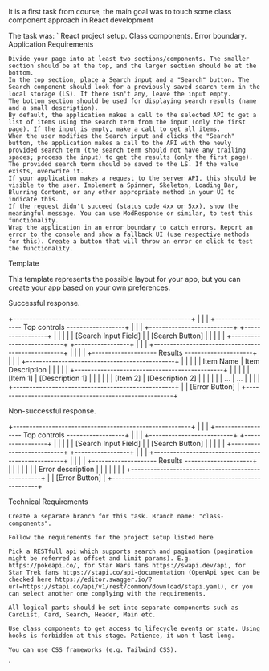 
It is a first task from course, the main goal was to touch some class component approach in React development

The task was:
`
React project setup. Class components. Error boundary.
Application Requirements

    Divide your page into at least two sections/components. The smaller section should be at the top, and the larger section should be at the bottom.
    In the top section, place a Search input and a "Search" button. The Search component should look for a previously saved search term in the local storage (LS). If there isn't any, leave the input empty.
    The bottom section should be used for displaying search results (name and a small description).
    By default, the application makes a call to the selected API to get a list of items using the search term from the input (only the first page). If the input is empty, make a call to get all items.
    When the user modifies the Search input and clicks the "Search" button, the application makes a call to the API with the newly provided search term (the search term should not have any trailing spaces; process the input) to get the results (only the first page).
    The provided search term should be saved to the LS. If the value exists, overwrite it.
    If your application makes a request to the server API, this should be visible to the user. Implement a Spinner, Skeleton, Loading Bar, Blurring Content, or any other appropriate method in your UI to indicate this.
    If the request didn't succeed (status code 4xx or 5xx), show the meaningful message. You can use ModResponse or similar, to test this functionality.
    Wrap the application in an error boundary to catch errors. Report an error to the console and show a fallback UI (use respective methods for this). Create a button that will throw an error on click to test the functionality.

Template

This template represents the possible layout for your app, but you can create your app based on your own preferences.

Successful response.

+-------------------------------------------------------+
|                                                       |
|  +------------------ Top controls ------------------+ |
|  | +--------------------------+ +-----------------+ | |
|  | | [Search Input Field]     | | [Search Button] | | |
|  | +--------------------------+ +-----------------+ | |
|  +--------------------------------------------------+ |
|                                                       |
|  +-------------------- Results ---------------------+ |
|  | +----------------------------------------------+ | |
|  | | Item Name  | Item Description                | | |
|  | +----------------------------------------------+ | |
|  | | [Item 1]   | [Description 1]                 | | |
|  | | [Item 2]   | [Description 2]                 | | |
|  | | ...        | ...                             | | |
|  +--------------------------------------------------+ |
|                                       [Error Button]  |
+-------------------------------------------------------+

Non-successful response.

+-------------------------------------------------------+
|                                                       |
|  +------------------ Top controls ------------------+ |
|  | +--------------------------+ +-----------------+ | |
|  | | [Search Input Field]     | | [Search Button] | | |
|  | +--------------------------+ +-----------------+ | |
|  +--------------------------------------------------+ |
|                                                       |
|  +-------------------- Results ---------------------+ |
|  |                                                  | |
|  |                 Error description                | |
|  |                                                  | |
|  +--------------------------------------------------+ |
|                                       [Error Button]  |
+-------------------------------------------------------+

Technical Requirements

    Create a separate branch for this task. Branch name: "class-components".

    Follow the requirements for the project setup listed here

    Pick a RESTfull api which supports search and pagination (pagination might be referred as offset and limit params). E.g. https://pokeapi.co/, for Star Wars fans https://swapi.dev/api, for Star Trek fans https://stapi.co/api-documentation (OpenApi spec can be checked here https://editor.swagger.io/?url=https://stapi.co/api/v1/rest/common/download/stapi.yaml), or you can select another one complying with the requirements.

    All logical parts should be set into separate components such as CardList, Card, Search, Header, Main etc.

    Use class components to get access to lifecycle events or state. Using hooks is forbidden at this stage. Patience, it won't last long.

    You can use CSS frameworks (e.g. Tailwind CSS).
`
